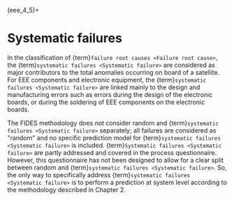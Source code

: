 <!--- Copyright (C) Matrisk GmbH 2022 -->

(eee_4_5)=
# Systematic failures

In the classification of {term}`failure root causes <Failure root cause>`, the {term}`systematic failures <Systematic failure>` are considered as major contributors to the total anomalies occurring on board of a satellite. For EEE components and electronic equipment, the {term}`systematic failures <Systematic failure>` are linked mainly to the design and manufacturing errors such as errors during the design of the electronic boards, or during the soldering of EEE components on the electronic boards.

The FIDES methodology does not consider random and {term}`systematic failures <Systematic failure>` separately; all failures are considered as "random" and no specific prediction model for {term}`systematic failures <Systematic failure>` is included. {term}`Systematic failures <Systematic failure>` are partly addressed and covered in the process questionnaire. However, this questionnaire has not been designed to allow for a clear split between random and {term}`systematic failures <Systematic failure>`. So, the only way to specifically address {term}`systematic failures <Systematic failure>` is to perform a prediction at system level according to the methodology described in Chapter 2.

